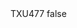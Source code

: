 <?xml version="1.0" encoding="UTF-8"?>
<CustomMetadata xmlns="http://soap.sforce.com/2006/04/metadata">
    <label>TXU477</label>
    <protected>false</protected>
</CustomMetadata>
